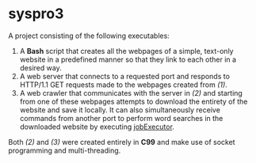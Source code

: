 # syspro3
A project consisting of the following executables: 

1. A **Bash** script that creates all the webpages of a simple, text-only website in a predefined manner so that they link to each other in a desired way.   
1. A web server that connects to a requested port and responds to HTTP/1.1 GET requests made to the webpages created from _(1)_.  
1. A web crawler that communicates with the server in _(2)_ and starting from one of these webpages attempts to download the entirety of the website and save it locally. It can also simultaneously receive commands from another port to perform word searches in the downloaded website by executing [jobExecutor](https://github.com/TsiarasKon/jobExecutor).  

Both _(2)_ and _(3)_ were created entirely in **C99** and make use of socket programming and multi-threading.

